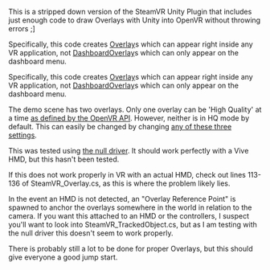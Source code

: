 This is a stripped down version of the SteamVR Unity Plugin that includes just enough code to draw Overlays with Unity into OpenVR without throwing errors ;]

Specifically, this code creates [Overlay](https://github.com/ValveSoftware/openvr/wiki/IVROverlay::CreateOverlay)s which can appear right inside any VR application, not [DashboardOverlay](https://github.com/ValveSoftware/openvr/wiki/IVROverlay::CreateDashboardOverlay)s which can only appear on the dashboard menu.

Specifically, this code creates [Overlay](https://github.com/ValveSoftware/openvr/wiki/IVROverlay::CreateOverlay)s which can appear right inside any VR application, not [DashboardOverlay](https://github.com/ValveSoftware/openvr/wiki/IVROverlay::CreateDashboardOverlay)s which can only appear on the dashboard menu.

The demo scene has two overlays. Only one overlay can be 'High Quality' at a time [as defined by the OpenVR API](https://github.com/ValveSoftware/openvr/wiki/IVROverlay::SetHighQualityOverlay).
However, neither is in HQ mode by default. This can easily be changed by changing [any of these three settings](http://i.imgur.com/6SM7aab.png).

This was tested using [the null driver](https://www.reddit.com/r/SteamVR/comments/4i40k7/cant_get_steamvr_to_work_with_null_driver/d2uxgh5). It should work perfectly with a Vive HMD, but this hasn't been tested.

If this does not work properly in VR with an actual HMD, check out lines 113-136 of SteamVR_Overlay.cs, as this is where the problem likely lies.

In the event an HMD is not detected, an "Overlay Reference Point" is spawned to anchor the overlays somewhere in the world in relation to the camera.
If you want this attached to an HMD or the controllers, I suspect you'll want to look into SteamVR_TrackedObject.cs, but as I am testing with the null driver this doesn't seem to work properly.

There is probably still a lot to be done for proper Overlays, but this should give everyone a good jump start.